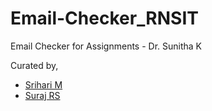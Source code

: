 # Email-Checker_RNSIT
Email Checker for Assignments - Dr. Sunitha K

Curated by,
- [Srihari M](https://github.com/SrihariMurali01)
- [Suraj RS](https://github.com/Surajrs812)
